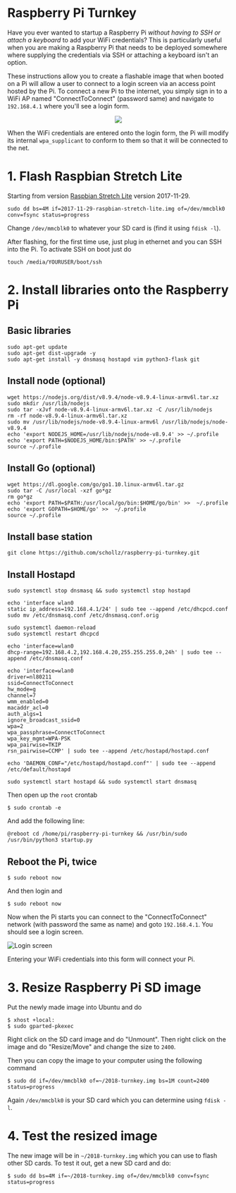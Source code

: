 # Raspberry Pi Turnkey

Have you ever wanted to startup a Raspberry Pi *without having to SSH or attach a keyboard* to add your WiFi credentials? This is particularly useful when you are making a Raspberry Pi that needs to be deployed somewhere where supplying the credentials via SSH or attaching a keyboard isn't an option. 

These instructions allow you to create a flashable image that when booted on a Pi will allow a user to connect to a login screen via an access point hosted by the Pi. To connect a new Pi to the internet, you simply sign in to a WiFi AP named "ConnectToConnect" (password same) and navigate to `192.168.4.1` where you'll see a login form.

<p align="center">
  <img src="https://i.imgur.com/NeWmrlk.png"/>
</p>

When the WiFi credentials are entered onto the login form, the Pi will modify its internal `wpa_supplicant` to conform to them so that it will be connected to the net.

# 1. Flash Raspbian Stretch Lite

Starting from version [Raspbian Stretch Lite](https://www.raspberrypi.org/downloads/raspbian/) version 2017-11-29.

```
sudo dd bs=4M if=2017-11-29-raspbian-stretch-lite.img of=/dev/mmcblk0 conv=fsync status=progress
```

Change `/dev/mmcblk0` to whatever your SD card is (find it using `fdisk -l`).

After flashing, for the first time use, just plug in ethernet and you can SSH into the Pi. To activate SSH on boot just do

```
touch /media/YOURUSER/boot/ssh
```

# 2. Install libraries onto the Raspberry Pi

## Basic libraries

```
sudo apt-get update
sudo apt-get dist-upgrade -y
sudo apt-get install -y dnsmasq hostapd vim python3-flask git
```

## Install node (optional)

```
wget https://nodejs.org/dist/v8.9.4/node-v8.9.4-linux-armv6l.tar.xz
sudo mkdir /usr/lib/nodejs
sudo tar -xJvf node-v8.9.4-linux-armv6l.tar.xz -C /usr/lib/nodejs 
rm -rf node-v8.9.4-linux-armv6l.tar.xz
sudo mv /usr/lib/nodejs/node-v8.9.4-linux-armv6l /usr/lib/nodejs/node-v8.9.4
echo 'export NODEJS_HOME=/usr/lib/nodejs/node-v8.9.4' >> ~/.profile
echo 'export PATH=$NODEJS_HOME/bin:$PATH' >> ~/.profile
source ~/.profile
```

## Install Go (optional)

```
wget https://dl.google.com/go/go1.10.linux-armv6l.tar.gz
sudo tar -C /usr/local -xzf go*gz
rm go*gz
echo 'export PATH=$PATH:/usr/local/go/bin:$HOME/go/bin' >>  ~/.profile
echo 'export GOPATH=$HOME/go' >>  ~/.profile
source ~/.profile
```

## Install base station

```
git clone https://github.com/schollz/raspberry-pi-turnkey.git
```

## Install Hostapd

```
sudo systemctl stop dnsmasq && sudo systemctl stop hostapd

echo 'interface wlan0
static ip_address=192.168.4.1/24' | sudo tee --append /etc/dhcpcd.conf
sudo mv /etc/dnsmasq.conf /etc/dnsmasq.conf.orig  

sudo systemctl daemon-reload
sudo systemctl restart dhcpcd

echo 'interface=wlan0
dhcp-range=192.168.4.2,192.168.4.20,255.255.255.0,24h' | sudo tee --append /etc/dnsmasq.conf

echo 'interface=wlan0
driver=nl80211
ssid=ConnectToConnect
hw_mode=g
channel=7
wmm_enabled=0
macaddr_acl=0
auth_algs=1
ignore_broadcast_ssid=0
wpa=2
wpa_passphrase=ConnectToConnect
wpa_key_mgmt=WPA-PSK
wpa_pairwise=TKIP
rsn_pairwise=CCMP' | sudo tee --append /etc/hostapd/hostapd.conf

echo 'DAEMON_CONF="/etc/hostapd/hostapd.conf"' | sudo tee --append /etc/default/hostapd

sudo systemctl start hostapd && sudo systemctl start dnsmasq
```

Then open up the `root` crontab

```
$ sudo crontab -e
```

And add the following line:

```
@reboot cd /home/pi/raspberry-pi-turnkey && /usr/bin/sudo /usr/bin/python3 startup.py
```

## Reboot the Pi, twice

```
$ sudo reboot now
```

And then login and

```
$ sudo reboot now
```

Now when the Pi starts you can connect to the "ConnectToConnect" network (with password the same as name) and goto `192.168.4.1`. You should see a login screen.

![Login screen](https://i.imgur.com/NeWmrlk.png)

Entering your WiFi credentials into this form will connect your Pi.

# 3. Resize Raspberry Pi SD image

Put the newly made image into Ubuntu and do

```
$ xhost +local:
$ sudo gparted-pkexec
```

Right click on the SD card image and do "Unmount". Then right click on the image and do "Resize/Move" and change the size to `2400`. 

Then you can copy the image to your computer using the following command

```
$ sudo dd if=/dev/mmcblk0 of=~/2018-turnkey.img bs=1M count=2400 status=progress
```

Again `/dev/mmcblk0` is your SD card which you can determine using `fdisk -l`. 

# 4. Test the resized image

The new image will be in `~/2018-turnkey.img` which you can use to flash other SD cards. To test it out, get a new SD card and do:

```
$ sudo dd bs=4M if=~/2018-turnkey.img of=/dev/mmcblk0 conv=fsync status=progress
```
